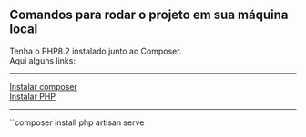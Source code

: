 ## Comandos para rodar o projeto em sua máquina local

<p>
    Tenha o PHP8.2 instalado junto ao Composer.
    <br/>
    Aqui alguns links:
    <hr/>
    <a href="https://www.hostinger.com.br/tutoriais/como-instalar-e-usar-o-composer">Instalar composer</a>
    <br/>
    <a href="https://www.youtube.com/watch?v=goDtVqjLH4k">Instalar PHP</a>
    <br/>
</p>

<hr/>

<p>
    ``composer install
    php artisan serve
</p>
